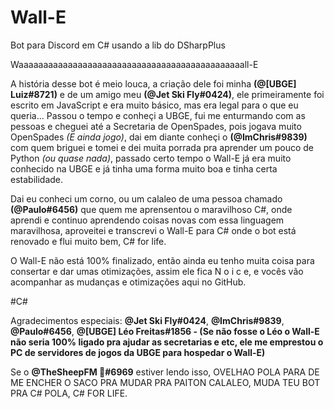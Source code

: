 # Wall-E
Bot para Discord em C# usando a lib do DSharpPlus

Waaaaaaaaaaaaaaaaaaaaaaaaaaaaaaaaaaaaaaaaaaaaaall-E

A história desse bot é meio louca, a criação dele foi minha **(@[UBGE] Luiz#8721)** e de um amigo meu **(@Jet Ski Fly#0424)**, ele primeiramente foi escrito em JavaScript e era muito básico, mas era legal para o que eu queria... Passou o tempo e conheçi a UBGE, fui me enturmando com as pessoas e cheguei até a Secretaria de OpenSpades, pois jogava muito OpenSpades *(E ainda jogo)*, dai em diante conheçi o **(@ImChris#9839)** com quem briguei e tomei e dei muita porrada pra aprender um pouco de Python *(ou quase nada)*, passado certo tempo o Wall-E já era muito conhecido na UBGE e já tinha uma forma muito boa e tinha certa estabilidade.

Dai eu conheci um corno, ou um calaleo de uma pessoa chamado **(@Paulo#6456)** que quem me aprensentou o maravilhoso C#, onde aprendi e continuo aprendendo coisas novas com essa linguagem maravilhosa, aproveitei e transcrevi o Wall-E para C# onde o bot está renovado e flui muito bem, C# for life.

O Wall-E não está 100% finalizado, então ainda eu tenho muita coisa para consertar e dar umas otimizações, assim ele fica N o i c e, e vocês vão acompanhar as mudanças e otimizações aqui no GitHub.

#C#

Agradecimentos especiais: **@Jet Ski Fly#0424**, **@ImChris#9839**, **@Paulo#6456**, **@[UBGE] Léo Freitas#1856 - (Se não fosse o Léo o Wall-E não seria 100% ligado pra ajudar as secretarias e etc, ele me emprestou o PC de servidores de jogos da UBGE para hospedar o Wall-E)**

Se o **@TheSheepFM 🌵#6969** estiver lendo isso, OVELHAO POLA PARA DE ME ENCHER O SACO PRA MUDAR PRA PAITON CALALEO, MUDA TEU BOT PRA C# POLA, C# FOR LIFE.
